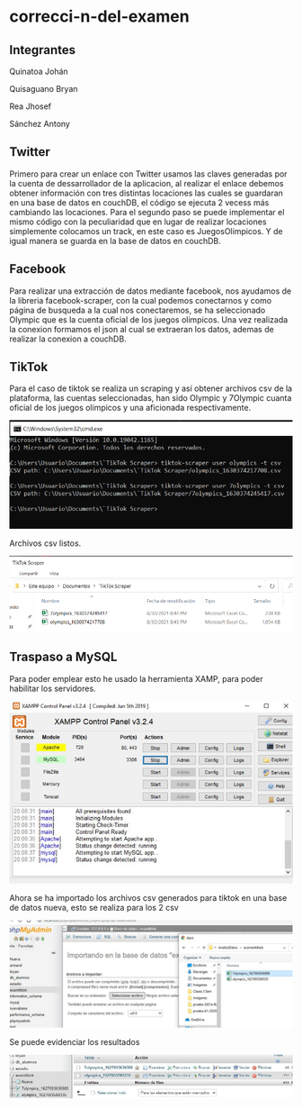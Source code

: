 # correcci-n-del-examen

Integrantes
--------------
Quinatoa Johán

Quisaguano Bryan

Rea Jhosef

Sánchez Antony


Twitter
-------------------
Primero para crear un enlace con Twitter usamos las claves generadas por la cuenta de dessarrollador de la aplicacion, al realizar el enlace debemos obtener información con tres distintas locaciones las cuales se guardaran en una base de datos en couchDB, el código se ejecuta 2 vecess más cambiando las locaciones. Para el segundo paso se puede implementar el mismo código con la peculiaridad que en lugar de realizar locaciones simplemente colocamos un track, en este caso es JuegosOlimpicos. Y de igual manera se guarda en la base de datos en couchDB.


Facebook
-----------------
Para realizar una extracción de datos mediante facebook, nos ayudamos de la libreria facebook-scraper, con la cual podemos conectarnos y como página de busqueda a la cual nos conectaremos, se ha seleccionado Olympic que es la cuenta oficial de los juegos olimpicos. Una vez realizada la conexion formamos el json al cual se extraeran los datos, ademas de realizar la conexion a couchDB.


TikTok
----------------------
Para el caso de tiktok se realiza un scraping y así obtener archivos csv de la plataforma, las cuentas seleccionadas, han sido Olympic y 7Olympic cuanta oficial de los juegos olimpicos y una aficionada respectivamente.

<img src="https://github.com/johanjm/correcci-n-del-examen/blob/main/img/tiktok.png" alt="i1"/>

Archivos csv listos.

<img src="https://github.com/johanjm/correcci-n-del-examen/blob/main/img/csvtik.png" alt="img18"/>

Traspaso a MySQL
---------------------------
Para poder emplear esto he usado la herramienta XAMP, para poder habilitar los servidores.

<img src="https://github.com/johanjm/correcci-n-del-examen/blob/main/img/xamp.jpg" alt="img18"/>

Ahora se ha importado los archivos csv generados para tiktok en una base de datos nueva, esto se realiza para los 2 csv

<img src="https://github.com/johanjm/correcci-n-del-examen/blob/main/img/upmysql.jpg" alt="img18"/>

Se puede evidenciar los resultados

<img src="https://github.com/johanjm/correcci-n-del-examen/blob/main/img/mysqlready.jpg" alt="img18"/>



